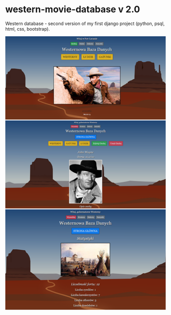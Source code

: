 # western-movie-database v 2.0
Western database - second version of my first django project (python, psql, html, css, bootstrap).

![site view](westerny_app/static/images/wbd_image1.png)
![site view](westerny_app/static/images/wbd_image2.png)
![site view](westerny_app/static/images/wbd_image3.png)
